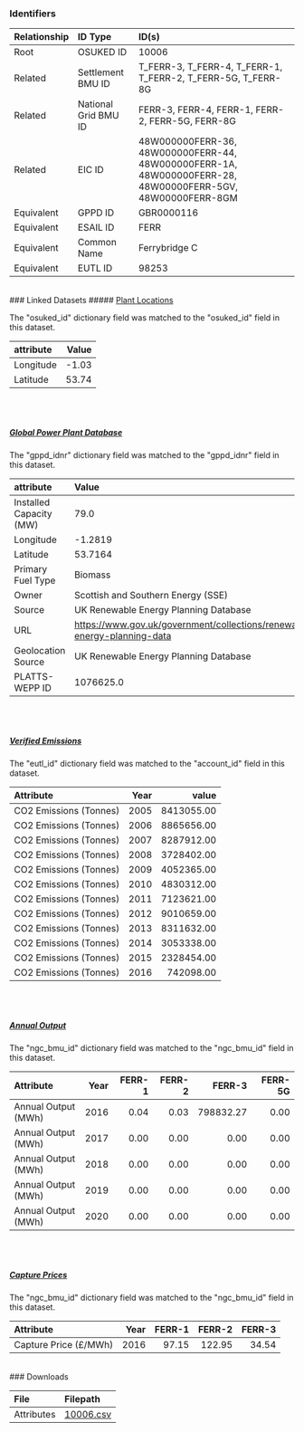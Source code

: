 ### Identifiers

| Relationship   | ID Type              | ID(s)                                                                                                      |
|:---------------|:---------------------|:-----------------------------------------------------------------------------------------------------------|
| Root           | OSUKED ID            | 10006                                                                                                      |
| Related        | Settlement BMU ID    | T_FERR-3, T_FERR-4, T_FERR-1, T_FERR-2, T_FERR-5G, T_FERR-8G                                               |
| Related        | National Grid BMU ID | FERR-3, FERR-4, FERR-1, FERR-2, FERR-5G, FERR-8G                                                           |
| Related        | EIC ID               | 48W000000FERR-36, 48W000000FERR-44, 48W000000FERR-1A, 48W000000FERR-28, 48W00000FERR-5GV, 48W00000FERR-8GM |
| Equivalent     | GPPD ID              | GBR0000116                                                                                                 |
| Equivalent     | ESAIL ID             | FERR                                                                                                       |
| Equivalent     | Common Name          | Ferrybridge C                                                                                              |
| Equivalent     | EUTL ID              | 98253                                                                                                      |

<br>
### Linked Datasets
##### <a href="https://raw.githubusercontent.com/OSUKED/Dictionary-Datasets/main/datasets/plant-locations/datapackage.json">Plant Locations</a>



The "osuked_id" dictionary field was matched to the "osuked_id" field in this dataset.

| attribute   |   Value |
|:------------|--------:|
| Longitude   |   -1.03 |
| Latitude    |   53.74 |

<br><br>
##### <a href="https://raw.githubusercontent.com/OSUKED/Dictionary-Datasets/main/datasets/global-power-plant-database/datapackage.json">Global Power Plant Database</a>



The "gppd_idnr" dictionary field was matched to the "gppd_idnr" field in this dataset.

| attribute               | Value                                                                    |
|:------------------------|:-------------------------------------------------------------------------|
| Installed Capacity (MW) | 79.0                                                                     |
| Longitude               | -1.2819                                                                  |
| Latitude                | 53.7164                                                                  |
| Primary Fuel Type       | Biomass                                                                  |
| Owner                   | Scottish and Southern Energy (SSE)                                       |
| Source                  | UK Renewable Energy Planning Database                                    |
| URL                     | https://www.gov.uk/government/collections/renewable-energy-planning-data |
| Geolocation Source      | UK Renewable Energy Planning Database                                    |
| PLATTS-WEPP ID          | 1076625.0                                                                |

<br><br>
##### <a href="https://raw.githubusercontent.com/OSUKED/Dictionary-Datasets/main/datasets/verified-emissions/datapackage.json">Verified Emissions</a>



The "eutl_id" dictionary field was matched to the "account_id" field in this dataset.

| Attribute              |   Year |      value |
|:-----------------------|-------:|-----------:|
| CO2 Emissions (Tonnes) |   2005 | 8413055.00 |
| CO2 Emissions (Tonnes) |   2006 | 8865656.00 |
| CO2 Emissions (Tonnes) |   2007 | 8287912.00 |
| CO2 Emissions (Tonnes) |   2008 | 3728402.00 |
| CO2 Emissions (Tonnes) |   2009 | 4052365.00 |
| CO2 Emissions (Tonnes) |   2010 | 4830312.00 |
| CO2 Emissions (Tonnes) |   2011 | 7123621.00 |
| CO2 Emissions (Tonnes) |   2012 | 9010659.00 |
| CO2 Emissions (Tonnes) |   2013 | 8311632.00 |
| CO2 Emissions (Tonnes) |   2014 | 3053338.00 |
| CO2 Emissions (Tonnes) |   2015 | 2328454.00 |
| CO2 Emissions (Tonnes) |   2016 |  742098.00 |

<br><br>
##### <a href="https://raw.githubusercontent.com/OSUKED/Dictionary-Datasets/main/datasets/annual-output/datapackage.json">Annual Output</a>



The "ngc_bmu_id" dictionary field was matched to the "ngc_bmu_id" field in this dataset.

| Attribute           |   Year |   FERR-1 |   FERR-2 |    FERR-3 |   FERR-5G |
|:--------------------|-------:|---------:|---------:|----------:|----------:|
| Annual Output (MWh) |   2016 |     0.04 |     0.03 | 798832.27 |      0.00 |
| Annual Output (MWh) |   2017 |     0.00 |     0.00 |      0.00 |      0.00 |
| Annual Output (MWh) |   2018 |     0.00 |     0.00 |      0.00 |      0.00 |
| Annual Output (MWh) |   2019 |     0.00 |     0.00 |      0.00 |      0.00 |
| Annual Output (MWh) |   2020 |     0.00 |     0.00 |      0.00 |      0.00 |

<br><br>
##### <a href="https://raw.githubusercontent.com/OSUKED/Dictionary-Datasets/main/datasets/capture-prices/datapackage.json">Capture Prices</a>



The "ngc_bmu_id" dictionary field was matched to the "ngc_bmu_id" field in this dataset.

| Attribute             |   Year |   FERR-1 |   FERR-2 |   FERR-3 |
|:----------------------|-------:|---------:|---------:|---------:|
| Capture Price (£/MWh) |   2016 |    97.15 |   122.95 |    34.54 |


<br>
### Downloads


| File       | Filepath                                                                              |
|:-----------|:--------------------------------------------------------------------------------------|
| Attributes | [10006.csv](https://osuked.github.io/Power-Station-Dictionary/object_attrs/10006.csv) |
